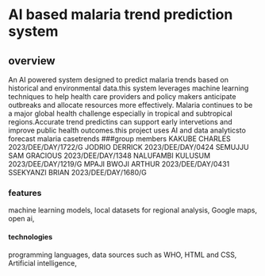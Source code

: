 # AI based malaria trend prediction system
## overview
An AI powered system designed to predict malaria trends based on historical and environmental data.this system leverages machine learning techniques to help health care providers and policy makers anticipate outbreaks and allocate resources more effectively.
Malaria continues to be a major global health challenge especially in tropical and subtropical regions.Accurate trend predictins can support early intervetions and improve public health outcomes.this project uses AI and data analyticsto forecast malaria casetrends
###group members
KAKUBE CHARLES      2023/DEE/DAY/1722/G
JODRIO DERRICK      2023/DEE/DAY/0424
SEMUJJU SAM GRACIOUS  2023/DEE/DAY/1348
NALUFAMBI KULUSUM     2023/DEE/DAY/1219/G
MPAJI BWOJI ARTHUR    2023/DEE/DAY/0431
SSEKYANZI BRIAN        2023/DEE/DAY/1680/G
### features
machine learning models,
local datasets for regional analysis,
Google maps,
open ai,
#### technologies
programming languages,
data sources such as WHO,
HTML and CSS,
Artificial intelligence,
